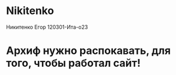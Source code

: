 # Nikitenko

Никитенко Егор 
120301-Ита-о23
# Архиф нужно распокавать, для того, чтобы работал сайт!

